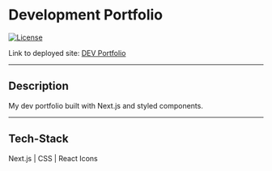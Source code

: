 # Development Portfolio

[![License](https://img.shields.io/badge/License-MIT-blue.svg)](https://opensource.org/licenses/MIT)

Link to deployed site: [DEV Portfolio](https://collinporter.dev)

<hr>

## Description

My dev portfolio built with Next.js and styled components.

<hr>

## Tech-Stack

Next.js | CSS | React Icons
